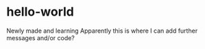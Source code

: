# hello-world
Newly made and learning
Apparently this is where I can add further messages and/or code?
